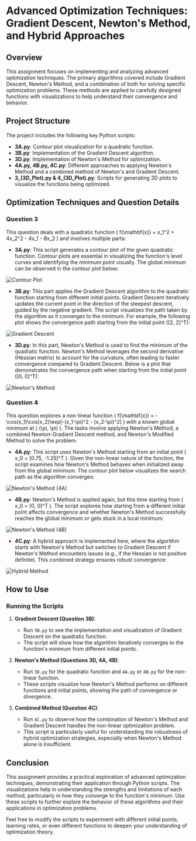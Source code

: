 # Advanced Optimization Techniques: Gradient Descent, Newton's Method, and Hybrid Approaches

## Overview

This assignment focuses on implementing and analyzing advanced optimization techniques. The primary algorithms covered include Gradient Descent, Newton's Method, and a combination of both for solving specific optimization problems. These methods are applied to carefully designed functions with visualizations to help understand their convergence and behavior.

## Project Structure

The project includes the following key Python scripts:

- **3A.py**: Contour plot visualization for a quadratic function.
- **3B.py**: Implementation of the Gradient Descent algorithm.
- **3D.py**: Implementation of Newton's Method for optimization.
- **4A.py, 4B.py, 4C.py**: Different approaches to applying Newton's Method and a combined method of Newton's and Gradient Descent.
- **3_(3D_Plot).py & 4_(3D_Plot).py**: Scripts for generating 3D plots to visualize the functions being optimized.

## Optimization Techniques and Question Details

### Question 3

This question deals with a quadratic function \( f(\mathbf{x}) = x_1^2 + 4x_2^2 - 4x_1 - 8x_2 \) and involves multiple parts:

- **3A.py**: This script generates a contour plot of the given quadratic function. Contour plots are essential in visualizing the function's level curves and identifying the minimum point visually. The global minimum can be observed in the contour plot below:

![Contour Plot](https://github.com/HosseinRezaei951/Operating_System_Course/blob/master/results/3A_contour_plot.png)

- **3B.py**: This part applies the Gradient Descent algorithm to the quadratic function starting from different initial points. Gradient Descent iteratively updates the current point in the direction of the steepest descent, guided by the negative gradient. The script visualizes the path taken by the algorithm as it converges to the minimum. For example, the following plot shows the convergence path starting from the initial point \([2, 2]^T\):

![Gradient Descent](https://github.com/HosseinRezaei951/Operating_System_Course/blob/master/results/3B_gradient_descen[2,%202].png)

- **3D.py**: In this part, Newton's Method is used to find the minimum of the quadratic function. Newton's Method leverages the second derivative (Hessian matrix) to account for the curvature, often leading to faster convergence compared to Gradient Descent. Below is a plot that demonstrates the convergence path when starting from the initial point \([0, 0]^T\):

![Newton's Method](https://github.com/HosseinRezaei951/Operating_System_Course/blob/master/results/3D_newton_method[0,%200].png)

### Question 4

This question explores a non-linear function \( f(\mathbf{x}) = -\cos(x_1)\cos(x_2)\exp[-(x_1-\pi)^2 - (x_2-\pi)^2] \) with a known global minimum at \( (\pi, \pi) \). The tasks involve applying Newton's Method, a combined Newton-Gradient Descent method, and Newton's Modified Method to solve the problem:

- **4A.py**: This script uses Newton's Method starting from an initial point \( x_0 = [0.75, -1.25]^T \). Given the non-linear nature of the function, the script examines how Newton's Method behaves when initialized away from the global minimum. The contour plot below visualizes the search path as the algorithm converges:

![Newton's Method (4A)](https://github.com/HosseinRezaei951/Operating_System_Course/blob/master/results/4A_newton_method[0.75,%20-1.25].png)

- **4B.py**: Newton's Method is applied again, but this time starting from \( x_0 = [0, 0]^T \). The script explores how starting from a different initial point affects convergence and whether Newton's Method successfully reaches the global minimum or gets stuck in a local minimum:

![Newton's Method (4B)](https://github.com/HosseinRezaei951/Operating_System_Course/blob/master/results/4B_newton_method[0,%200].png)

- **4C.py**: A hybrid approach is implemented here, where the algorithm starts with Newton's Method but switches to Gradient Descent if Newton's Method encounters issues (e.g., if the Hessian is not positive definite). This combined strategy ensures robust convergence:

![Hybrid Method](https://github.com/HosseinRezaei951/Operating_System_Course/blob/master/results/4C_newton_method[0,%200].png)

## How to Use

### Running the Scripts

1. **Gradient Descent (Question 3B)**: 
   - Run `3B.py` to see the implementation and visualization of Gradient Descent on the quadratic function.
   - The script will show how the algorithm iteratively converges to the function's minimum from different initial points.

2. **Newton's Method (Questions 3D, 4A, 4B)**:
   - Run `3D.py` for the quadratic function and `4A.py` or `4B.py` for the non-linear function.
   - These scripts visualize how Newton's Method performs on different functions and initial points, showing the path of convergence or divergence.

3. **Combined Method (Question 4C)**:
   - Run `4C.py` to observe how the combination of Newton's Method and Gradient Descent handles the non-linear optimization problem.
   - This script is particularly useful for understanding the robustness of hybrid optimization strategies, especially when Newton's Method alone is insufficient.

## Conclusion

This assignment provides a practical exploration of advanced optimization techniques, demonstrating their application through Python scripts. The visualizations help in understanding the strengths and limitations of each method, particularly in how they converge to the function's minimum. Use these scripts to further explore the behavior of these algorithms and their applications in optimization problems.

Feel free to modify the scripts to experiment with different initial points, learning rates, or even different functions to deepen your understanding of optimization theory.
